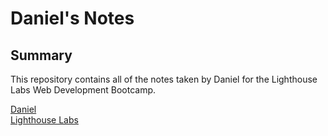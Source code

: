 # Daniel's Notes

## Summary 

This repository contains all of the notes taken by Daniel for the Lighthouse Labs Web Development Bootcamp.

[Daniel](https://github.com/danschae)<br>
[Lighthouse Labs](https://www.lighthouselabs.ca/)


